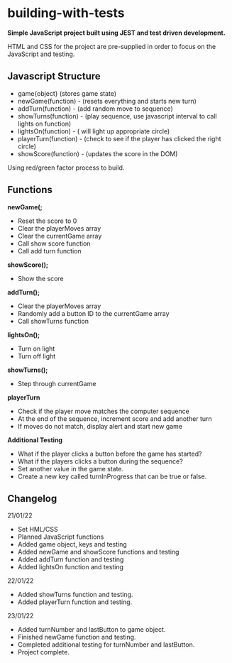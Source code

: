 # building-with-tests

**Simple JavaScript project built using JEST and test driven development.**

HTML and CSS for the project are pre-supplied in order to focus on the JavaScript and testing.

## Javascript Structure

- game{object}              (stores game state)
- newGame(function)     -   (resets everything and starts new turn)
- addTurn(function)     -   (add random move to sequence)
- showTurns(function)   -   (play sequence, use javascript interval to call lights on function)
- lightsOn(function)    -   ( will light up appropriate circle)
- playerTurn(function)  -   (check to see if the player has clicked the right circle)
- showScore(function)   -   (updates the score in the DOM)

Using red/green factor process to build.

## Functions

**newGame(;**

- Reset the score to 0
- Clear the playerMoves array
- Clear the currentGame array
- Call show score function
- Call add turn function

**showScore();**

- Show the score

**addTurn();**

- Clear the playerMoves array
- Randomly add a button ID to the currentGame array
- Call showTurns function

**lightsOn();**

- Turn on light
- Turn off light

**showTurns();**

- Step through currentGame

**playerTurn**

- Check if the player move matches the computer sequence
- At the end of the sequence, increment score and add another turn
- If moves do not match, display alert and start new game

**Additional Testing**

- What if the player clicks a button before the game has started?
- What if the players clicks a button during the sequence?
- Set another value in the game state.
- Create a new key called turnInProgress that can be true or false.

## Changelog

21/01/22

- Set HML/CSS
- Planned JavaScript functions
- Added game object, keys and testing
- Added newGame and showScore functions and testing
- Added addTurn function and testing
- Added lightsOn function and testing

22/01/22

- Added showTurns function and testing.
- Added playerTurn function and testing.

23/01/22

- Added turnNumber and lastButton to game object.
- Finished newGame function and testing.
- Completed additional testing for turnNumber and lastButton.
- Project complete.
